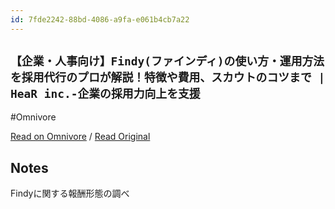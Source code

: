 ```yaml
---
id: 7fde2242-88bd-4086-a9fa-e061b4cb7a22
---
```


## `【企業・人事向け】Findy(ファインディ)の使い方・運用方法を採用代行のプロが解説！特徴や費用、スカウトのコツまで | HeaR inc.-企業の採用力向上を支援`
#Omnivore

[Read on Omnivore](https://omnivore.app/me/https-www-hear-co-jp-recruit-findy-about-191df3277ce) / [Read Original](https://www.hear.co.jp/recruit/findy-about)

## Notes

Findyに関する報酬形態の調べ


